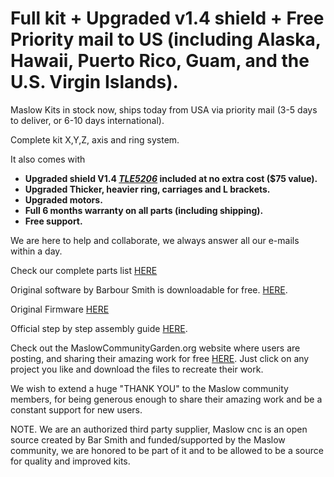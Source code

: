 # Full kit + Upgraded v1.4 shield + Free Priority mail to US (including Alaska, Hawaii, Puerto Rico, Guam, and the U.S. Virgin Islands).

Maslow Kits in stock now, ships today from USA via priority mail (3-5 days to deliver, or 6-10 days international).

Complete kit X,Y,Z, axis and ring system.

It also comes with
- **Upgraded shield V1.4 [*TLE5206*](https://www.eastbaysource.com/blogs/product-info/product-detail) included at no extra cost ($75 value).**
- **Upgraded Thicker, heavier ring, carriages and L brackets.**
- **Upgraded motors.**
- **Full 6 months warranty on all parts (including shipping).**
- **Free support.**

We are here to help and collaborate, we always answer all our e-mails within a day.

Check our complete parts list [HERE](https://www.eastbaysource.com/blogs/news/maslow-full-kit-parts-list)

Original software by Barbour Smith is downloadable  for free. [HERE](https://github.com/MaslowCNC/GroundControl/releases). 

Original Firmware [HERE](https://github.com/MaslowCNC/Firmware/releases/)

Official step by step assembly guide [HERE](https://www.maslowcnc.com/assemblyguide).

Check out the MaslowCommunityGarden.org website where users are posting, and sharing their amazing work for free [HERE](http://maslowcommunitygarden.org/index.html). Just click on any project you like and download the files to recreate their work. 

We wish to extend a huge "THANK YOU" to the Maslow community members, for being generous enough to share their amazing work and be a constant support for new users. 

NOTE. We are an authorized third party supplier, Maslow cnc is an open source created by Bar Smith and funded/supported by the Maslow community, we are honored to be part of it and to be allowed to be a source for quality and improved kits.

